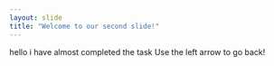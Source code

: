 ```yaml
---
layout: slide
title: "Welcome to our second slide!"
---
```

hello i have almost completed the task
Use the left arrow to go back!
